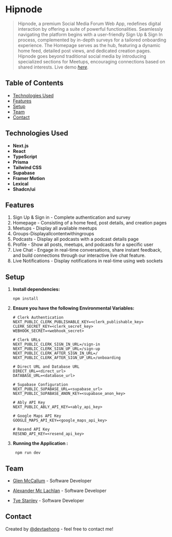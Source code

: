 # Hipnode
> Hipnode, a premium Social Media Forum Web App, redefines digital interaction by offering a suite of powerful functionalities. Seamlessly navigating the platform begins with a user-friendly Sign Up & Sign In process, complemented by in-depth surveys for a tailored onboarding experience. The Homepage serves as the hub, featuring a dynamic home feed, detailed post views, and dedicated creation pages. Hipnode goes beyond traditional social media by introducing specialized sections for Meetups, encouraging connections based on shared interests.
> Live demo [_here_](https://hipnode-devtaehong.vercel.app/). 

## Table of Contents
* [Technologies Used](#technologies-used)
* [Features](#features)
* [Setup](#setup)
* [Team](#team)
* [Contact](#contact)
<!-- * [License](#license) -->


## Technologies Used
- **Next.js**
- **React**
- **TypeScript**
- **Prisma**
- **Tailwind CSS**
- **Supabase**
- **Framer Motion**
- **Lexical**
- **Shadcn/ui**



## Features
1. Sign Up & Sign in - Complete authentication and survey
2. Homepage - Consisting of a home feed, post details, and creation pages
3. Meetups - Display all available meetups
4. Groups-Displayallcontentwithingroups
5. Podcasts - Display all podcasts with a podcast details page
6. Profile - Show all posts, meetups, and podcasts for a specific user
7. Live Chat - Engage in real-time conversations, share instant feedback, and build connections through our interactive live chat feature.
8. Live Notifications - Display notifications in real-time using web sockets



## Setup
1. **Install dependencies:**

   ```
   npm install
   ```

2. **Ensure you have the following Environmental Variables:**

   ```
   # Clerk Authentication
   NEXT_PUBLIC_CLERK_PUBLISHABLE_KEY=<clerk_publishable_key>
   CLERK_SECRET_KEY=<clerk_secret_key>
   WEBHOOK_SECRET=<webhook_secret>
   
   # Clerk URLs
   NEXT_PUBLIC_CLERK_SIGN_IN_URL=/sign-in
   NEXT_PUBLIC_CLERK_SIGN_UP_URL=/sign-up
   NEXT_PUBLIC_CLERK_AFTER_SIGN_IN_URL=/
   NEXT_PUBLIC_CLERK_AFTER_SIGN_UP_URL=/onboarding
   
   # Direct URL and Database URL
   DIRECT_URL=<direct_url>
   DATABASE_URL=<database_url>
   
   # Supabase Configuration
   NEXT_PUBLIC_SUPABASE_URL=<supabase_url>
   NEXT_PUBLIC_SUPABASE_ANON_KEY=<supabase_anon_key> 
   
   # Ably API Key
   NEXT_PUBLIC_ABLY_API_KEY=<ably_api_key>
  
   # Google Maps API Key
   GOOGLE_MAPS_API_KEY=<google_maps_api_key>
   
   # Resend API Key
   RESEND_API_KEY=<resend_api_key>
   ```

3. **Running the Application :**

   ```
    npm run dev
   ```


## Team
- [Glen McCallum](https://github.com/glenmac90) - Software Developer

- [Alexander Mc Lachlan](https://github.com/AlexDjangoX) - Software Developer

- [Tye Stanley](https://github.com/TyeStanley) - Software Developer


## Contact
Created by [@devtaehong](https://taehongmin.vercel.app/) - feel free to contact me!


<!-- Optional -->
<!-- ## License -->
<!-- This project is open source and available under the [... License](). -->

<!-- You don't have to include all sections - just the one's relevant to your project -->
